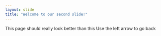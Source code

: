 ```yaml
---
layout: slide
title: "Welcome to our second slide!"
---
```

This page should really look better than this
Use the left arrow to go back

